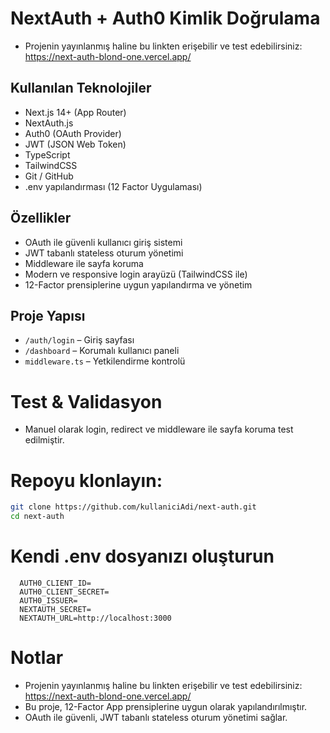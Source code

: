 # NextAuth + Auth0 Kimlik Doğrulama
- Projenin yayınlanmış haline bu linkten erişebilir ve test edebilirsiniz: <a target="_blank" href="https://next-auth-blond-one.vercel.app/">https://next-auth-blond-one.vercel.app/</a>
## Kullanılan Teknolojiler
- Next.js 14+ (App Router)
- NextAuth.js
- Auth0 (OAuth Provider)
- JWT (JSON Web Token)
- TypeScript
- TailwindCSS
- Git / GitHub
- .env yapılandırması (12 Factor Uygulaması)

## Özellikler
- OAuth ile güvenli kullanıcı giriş sistemi
- JWT tabanlı stateless oturum yönetimi
- Middleware ile sayfa koruma
- Modern ve responsive login arayüzü (TailwindCSS ile)
- 12-Factor prensiplerine uygun yapılandırma ve yönetim

## Proje Yapısı
- `/auth/login` – Giriş sayfası
- `/dashboard` – Korumalı kullanıcı paneli
- `middleware.ts` – Yetkilendirme kontrolü

# Test & Validasyon
- Manuel olarak login, redirect ve middleware ile sayfa koruma test edilmiştir.


# Repoyu klonlayın:
   ```bash
   git clone https://github.com/kullaniciAdi/next-auth.git
   cd next-auth
```
# Kendi .env dosyanızı oluşturun

```env
  AUTH0_CLIENT_ID=
  AUTH0_CLIENT_SECRET=
  AUTH0_ISSUER=
  NEXTAUTH_SECRET=
  NEXTAUTH_URL=http://localhost:3000
```

# Notlar
  - Projenin yayınlanmış haline bu linkten erişebilir ve test edebilirsiniz: <a target="_blank" href="https://next-auth-blond-one.vercel.app/">https://next-auth-blond-one.vercel.app/</a>
  - Bu proje, 12-Factor App prensiplerine uygun olarak yapılandırılmıştır.
  - OAuth ile güvenli, JWT tabanlı stateless oturum yönetimi sağlar.



